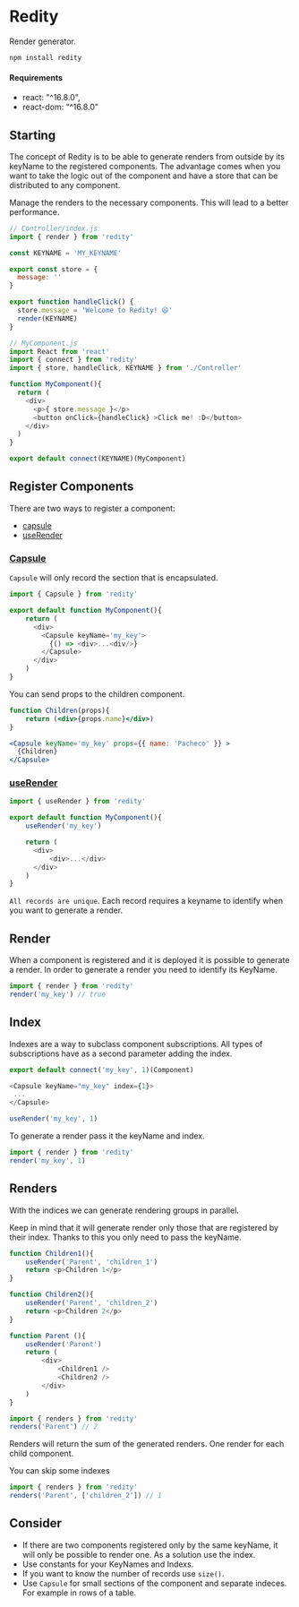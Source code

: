 Redity
========
Render generator.

```
npm install redity
```

#### Requirements
* react: "^16.8.0",
* react-dom: "^16.8.0"

## Starting

The concept of Redity is to be able to generate renders from outside by its keyName to the registered components. The advantage comes when you want to take the logic out of the component and have a store that can be distributed to any component.

Manage the renders to the necessary components. This will lead to a better performance.

```js
// Controller/index.js
import { render } from 'redity'

const KEYNAME = 'MY_KEYNAME'

export const store = {
  message: ''
}

export function handleClick() {
  store.message = 'Welcome to Redity! 😄'
  render(KEYNAME)
}
```

```js
// MyComponent.js
import React from 'react'
import { connect } from 'redity'
import { store, handleClick, KEYNAME } from './Controller'

function MyComponent(){
  return (
    <div>
      <p>{ store.message }</p>
      <button onClick={handleClick} >Click me! :D</button>
    </div>
  )
}

export default connect(KEYNAME)(MyComponent)
```

## Register Components

There are two ways to register a component:
* [capsule](#Capsule)
* [useRender](#useRender)

### [Capsule](#Capsule)

`Capsule` will only record the section that is encapsulated.
```js
import { Capsule } from 'redity'

export default function MyComponent(){
    return (
      <div>
        <Capsule keyName='my_key'>
          {() => <div>...<div/>}
        </Capsule>
      </div>
    )
}
```
You can send props to the children component.

```jsx
function Children(props){
    return (<div>{props.name}</div>)
}
```
```jsx
<Capsule keyName='my_key' props={{ name: 'Pacheco' }} >
  {Children}
</Capsule>
```

### [useRender](#useRender)

```js
import { useRender } from 'redity'

export default function MyComponent(){
    useRender('my_key')

    return (
      <div>
          <div>...</div>
      </div>
    )
}
```

`All records are unique`. Each record requires a keyname to identify when you want to generate a render.

## Render
When a component is registered and it is deployed it is possible to generate a render. In order to generate a render you need to identify its KeyName.

```js
import { render } from 'redity'
render('my_key') // true
```

## Index
Indexes are a way to subclass component subscriptions.
All types of subscriptions have as a second parameter adding the index.

```js
export default connect('my_key', 1)(Component)
```
```js
<Capsule keyName="my_key" index={1}>
 ...
</Capsule>
```
```js
useRender('my_key', 1)
```
To generate a render pass it the keyName and index.

```js
import { render } from 'redity'
render('my_key', 1)
```

## Renders
With the indices we can generate rendering groups in parallel.

Keep in mind that it will generate render only those that are registered by their index. Thanks to this you only need to pass the keyName.
```js
function Children1(){
    useRender('Parent', 'children_1')
    return <p>Children 1</p>
}

function Children2(){
    useRender('Parent', 'children_2')
    return <p>Children 2</p>
}

function Parent (){
    useRender('Parent')
    return (
        <div>
            <Children1 />
            <Children2 />
        </div>
    )
}
```

```js
import { renders } from 'redity'
renders('Parent') // 2
```
Renders will return the sum of the generated renders. One render for each child component.

You can skip some indexes 
```js
import { renders } from 'redity'
renders('Parent', ['children_2']) // 1
```
## Consider

* If there are two components registered only by the same keyName, it will only be possible to render one. As a solution use the index.
* Use constants for your KeyNames and Indexs.
* If you want to know the number of records use `size()`.
* Use `Capsule` for small sections of the component and separate indeces. For example in rows of a table.
